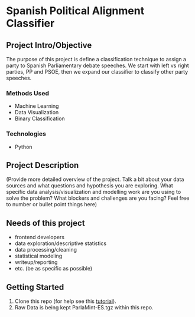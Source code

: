 
# Spanish Political Alignment Classifier

## Project Intro/Objective
The purpose of this project is define a classification technique to assign a party to Spanish Parliamentary debate speeches. We start with left vs right parties, PP and PSOE,  then we expand our classifier to classify other party speeches. 

### Methods Used
* Machine Learning
* Data Visualization
* Binary Classification

### Technologies
* Python

## Project Description
(Provide more detailed overview of the project.  Talk a bit about your data sources and what questions and hypothesis you are exploring. What specific data analysis/visualization and modelling work are you using to solve the problem? What blockers and challenges are you facing?  Feel free to number or bullet point things here)

## Needs of this project

- frontend developers
- data exploration/descriptive statistics
- data processing/cleaning
- statistical modeling
- writeup/reporting
- etc. (be as specific as possible)

## Getting Started

1. Clone this repo (for help see this [tutorial](https://help.github.com/articles/cloning-a-repository/)).
2. Raw Data is being kept ParlaMint-ES.tgz within this repo.
    
